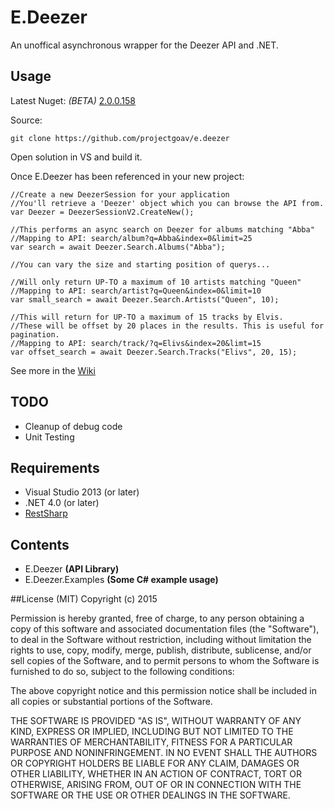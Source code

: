 # E.Deezer
An unoffical asynchronous wrapper for the Deezer API and .NET.

## Usage

Latest Nuget: *(BETA)* [2.0.0.158](http://nuget.org/packages/e.deezer)

Source: 
```
git clone https://github.com/projectgoav/e.deezer
```

Open solution in VS and build it.

Once E.Deezer has been referenced in your new project:
 ```
 //Create a new DeezerSession for your application
 //You'll retrieve a 'Deezer' object which you can browse the API from.
 var Deezer = DeezerSessionV2.CreateNew();
 
 //This performs an async search on Deezer for albums matching "Abba"
 //Mapping to API: search/album?q=Abba&index=0&limit=25
 var search = await Deezer.Search.Albums("Abba");
 
 //You can vary the size and starting position of querys...

 //Will only return UP-TO a maximum of 10 artists matching "Queen"
 //Mapping to API: search/artist?q=Queen&index=0&limit=10
 var small_search = await Deezer.Search.Artists("Queen", 10);

 //This will return for UP-TO a maximum of 15 tracks by Elvis. 
 //These will be offset by 20 places in the results. This is useful for pagination.
 //Mapping to API: search/track/?q=Elivs&index=20&limt=15
 var offset_search = await Deezer.Search.Tracks("Elivs", 20, 15);
 ```

See more in the [Wiki](http://github.com/projectgoav/E.Deezer/wiki)


## TODO
- Cleanup of debug code
- Unit Testing


## Requirements
- Visual Studio 2013 (or later)
- .NET 4.0 (or later)
- [RestSharp](http://restsharp.org/)

## Contents
- E.Deezer **(API Library)**
- E.Deezer.Examples **(Some C# example usage)**

##License
(MIT)
Copyright (c) 2015

Permission is hereby granted, free of charge, to any person obtaining a copy
of this software and associated documentation files (the "Software"), to deal
in the Software without restriction, including without limitation the rights
to use, copy, modify, merge, publish, distribute, sublicense, and/or sell
copies of the Software, and to permit persons to whom the Software is
furnished to do so, subject to the following conditions:

The above copyright notice and this permission notice shall be included in
all copies or substantial portions of the Software.

THE SOFTWARE IS PROVIDED "AS IS", WITHOUT WARRANTY OF ANY KIND, EXPRESS OR
IMPLIED, INCLUDING BUT NOT LIMITED TO THE WARRANTIES OF MERCHANTABILITY,
FITNESS FOR A PARTICULAR PURPOSE AND NONINFRINGEMENT.  IN NO EVENT SHALL THE
AUTHORS OR COPYRIGHT HOLDERS BE LIABLE FOR ANY CLAIM, DAMAGES OR OTHER
LIABILITY, WHETHER IN AN ACTION OF CONTRACT, TORT OR OTHERWISE, ARISING FROM,
OUT OF OR IN CONNECTION WITH THE SOFTWARE OR THE USE OR OTHER DEALINGS IN
THE SOFTWARE.
